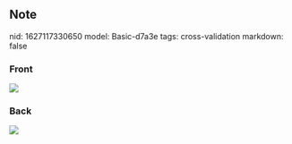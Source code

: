 ## Note
nid: 1627117330650
model: Basic-d7a3e
tags: cross-validation
markdown: false

### Front
<img src="paste-0a770a1c0d6fd56e7656f794e62163d04ff85527.jpg">

### Back
<img src="paste-67841e73cb53db1f03e0a85e474c43eb50167cf8.jpg">
